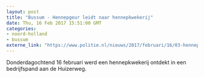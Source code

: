 ```yaml
---
layout: post
title: "Bussum - Hennepgeur leidt naar hennepkwekerij"
date: Thu, 16 Feb 2017 15:51:00 GMT
categories: 
- noord-holland 
- bussum 
externe_link: "https://www.politie.nl/nieuws/2017/februari/16/03-hennepgeur-leidt-naar-hennepkwekerij.html"
---
```


Donderdagochtend 16 februari werd een hennepkwekerij ontdekt in een bedrijfspand aan de Huizerweg.
